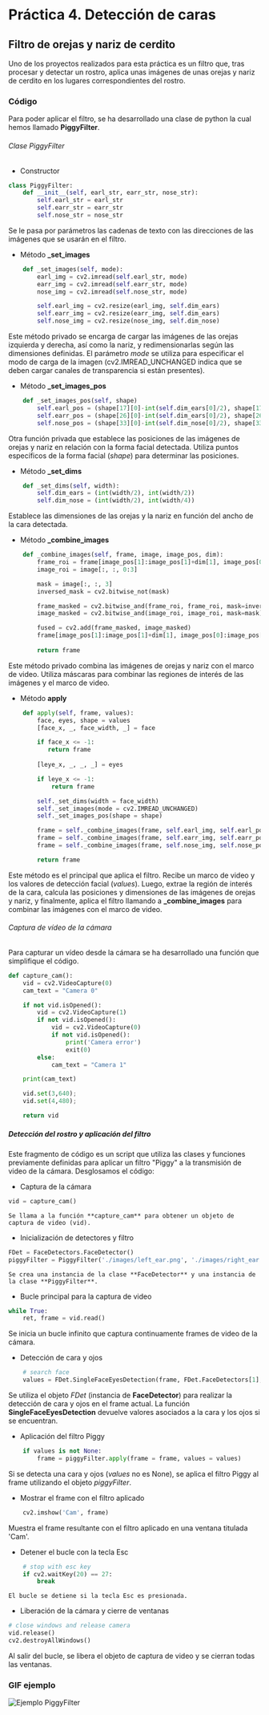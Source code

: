 # Práctica 4. Detección de caras

## Filtro de orejas y nariz de cerdito

Uno de los proyectos realizados para esta práctica es un filtro que, tras procesar y detectar un rostro, aplica unas imágenes de unas orejas y nariz  de cerdito en los lugares correspondientes del rostro.

### Código

Para poder aplicar el filtro, se ha desarrollado una clase de python la cual hemos llamado **PiggyFilter**.

###### Clase PiggyFilter

* Constructor

```python
class PiggyFilter:
    def __init__(self, earl_str, earr_str, nose_str):
        self.earl_str = earl_str
        self.earr_str = earr_str
        self.nose_str = nose_str
```

Se le pasa por parámetros las cadenas de texto con las direcciones de las imágenes que se usarán en el filtro.


* Método **_set_images**

```python
    def _set_images(self, mode):
        earl_img = cv2.imread(self.earl_str, mode)
        earr_img = cv2.imread(self.earr_str, mode)
        nose_img = cv2.imread(self.nose_str, mode)

        self.earl_img = cv2.resize(earl_img, self.dim_ears)
        self.earr_img = cv2.resize(earr_img, self.dim_ears)
        self.nose_img = cv2.resize(nose_img, self.dim_nose)
```

Este método privado se encarga de cargar las imágenes de las orejas izquierda y derecha, así como la nariz, y redimensionarlas según las dimensiones definidas. El parámetro *mode* se utiliza para especificar el modo de carga de la imagen (cv2.IMREAD_UNCHANGED indica que se deben cargar canales de transparencia si están presentes).

* Método **_set_images_pos**

```python
    def _set_images_pos(self, shape)
        self.earl_pos = (shape[17][0]-int(self.dim_ears[0]/2), shape[17][1]-int(self.dim_ears[1]))
        self.earr_pos = (shape[26][0]-int(self.dim_ears[0]/2), shape[26][1]-int(self.dim_ears[1]))
        self.nose_pos = (shape[33][0]-int(self.dim_nose[0]/2), shape[33][1]-int(self.dim_nose[1]))
```

Otra función privada que establece las posiciones de las imágenes de orejas y nariz en relación con la forma facial detectada. Utiliza puntos específicos de la forma facial (*shape*) para determinar las posiciones.

* Método **_set_dims**

```python
    def _set_dims(self, width):
        self.dim_ears = (int(width/2), int(width/2))
        self.dim_nose = (int(width/2), int(width/4))
```

Establece las dimensiones de las orejas y la nariz en función del ancho de la cara detectada.

* Método **_combine_images**

```python
    def _combine_images(self, frame, image, image_pos, dim):
        frame_roi = frame[image_pos[1]:image_pos[1]+dim[1], image_pos[0]:image_pos[0]+dim[0]]
        image_roi = image[:, :, 0:3]

        mask = image[:, :, 3]
        inversed_mask = cv2.bitwise_not(mask)

        frame_masked = cv2.bitwise_and(frame_roi, frame_roi, mask=inversed_mask)
        image_masked = cv2.bitwise_and(image_roi, image_roi, mask=mask)

        fused = cv2.add(frame_masked, image_masked)
        frame[image_pos[1]:image_pos[1]+dim[1], image_pos[0]:image_pos[0]+dim[0]] = fused
        
        return frame
```

Este método privado combina las imágenes de orejas y nariz con el marco de video. Utiliza máscaras para combinar las regiones de interés de las imágenes y el marco de video.

* Método **apply**

```python
    def apply(self, frame, values):
        face, eyes, shape = values
        [face_x, _, face_width, _] = face

        if face_x <= -1:
           return frame
         
        [leye_x, _, _, _] = eyes

        if leye_x <= -1: 
            return frame

        self._set_dims(width = face_width)
        self._set_images(mode = cv2.IMREAD_UNCHANGED)
        self._set_images_pos(shape = shape)

        frame = self._combine_images(frame, self.earl_img, self.earl_pos, self.dim_ears)
        frame = self._combine_images(frame, self.earr_img, self.earr_pos, self.dim_ears)
        frame = self._combine_images(frame, self.nose_img, self.nose_pos, self.dim_nose)

        return frame
```

Este método es el principal que aplica el filtro. Recibe un marco de video y los valores de detección facial (*values*). Luego, extrae la región de interés de la cara, calcula las posiciones y dimensiones de las imágenes de orejas y nariz, y finalmente, aplica el filtro llamando a **_combine_images** para combinar las imágenes con el marco de video.

###### Captura de vídeo de la cámara

Para capturar un vídeo desde la cámara se ha desarrollado una función que simplifique el código.

```python
def capture_cam():
    vid = cv2.VideoCapture(0)
    cam_text = "Camera 0"

    if not vid.isOpened():
        vid = cv2.VideoCapture(1)
        if not vid.isOpened():
            vid = cv2.VideoCapture(0)
            if not vid.isOpened():
                print('Camera error')
                exit(0)
        else:
            cam_text = "Camera 1"

    print(cam_text)

    vid.set(3,640);
    vid.set(4,480);

    return vid
```

##### Detección del rostro y aplicación del filtro

Este fragmento de código es un script que utiliza las clases y funciones previamente definidas para aplicar un filtro "Piggy" a la transmisión de video de la cámara. Desglosamos el código:

* Captura de la cámara

```python
vid = capture_cam()
```

    Se llama a la función **capture_cam** para obtener un objeto de captura de video (vid).

* Inicialización de detectores y filtro

```python
FDet = FaceDetectors.FaceDetector()
piggyFilter = PiggyFilter('./images/left_ear.png', './images/right_ear.png', './images/nose.png')
```
    Se crea una instancia de la clase **FaceDetector** y una instancia de la clase **PiggyFilter**.

* Bucle principal para la captura de video

```python
while True:
    ret, frame = vid.read()
```

Se inicia un bucle infinito que captura continuamente frames de video de la cámara.

* Detección de cara y ojos

```python
    # search face
    values = FDet.SingleFaceEyesDetection(frame, FDet.FaceDetectors[1], FDet.EyeDetectors[1])
```

Se utiliza el objeto *FDet* (instancia de **FaceDetector**) para realizar la detección de cara y ojos en el frame actual. La función **SingleFaceEyesDetection** devuelve valores asociados a la cara y los ojos si se encuentran.

* Aplicación del filtro Piggy

```python
    if values is not None:
        frame = piggyFilter.apply(frame = frame, values = values)        
```

Si se detecta una cara y ojos (*values* no es None), se aplica el filtro Piggy al frame utilizando el objeto *piggyFilter*.

* Mostrar el frame con el filtro aplicado

```python
    cv2.imshow('Cam', frame)
```

Muestra el frame resultante con el filtro aplicado en una ventana titulada 'Cam'.

* Detener el bucle con la tecla Esc

```python
    # stop with esc key
    if cv2.waitKey(20) == 27:
        break
```

    El bucle se detiene si la tecla Esc es presionada.

* Liberación de la cámara y cierre de ventanas

```python
# close windows and release camera
vid.release()
cv2.destroyAllWindows()
```

Al salir del bucle, se libera el objeto de captura de video y se cierran todas las ventanas.

### GIF ejemplo

![Ejemplo PiggyFilter](piggy-filter.gif)